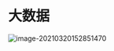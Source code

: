 # 大数据

![image-20210320152851470](C:/Users/Administrator/AppData/Roaming/Typora/typora-user-images/image-20210320152851470.png)